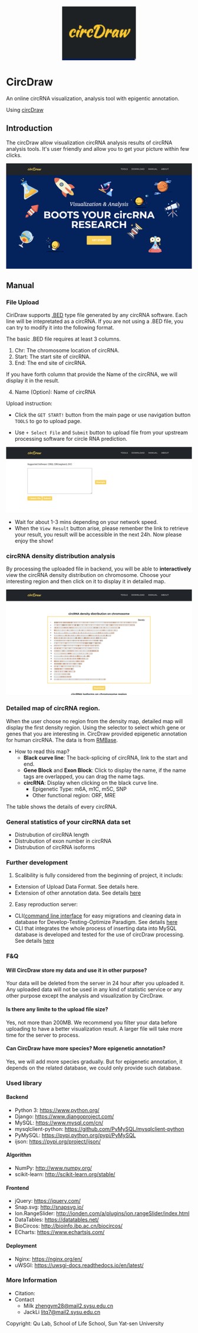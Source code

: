 <p align="center"><img src="cirDraw/media/logo.png" alt="200" width="200"></p>

# CircDraw

An online circRNA visualization, analysis tool with epigentic annotation.

Using [circDraw](http://www.circdraw.com)

## Introduction

The circDraw allow visualization circRNA analysis results of circRNA analysis tools. It's user friendly and allow you to get your picture within few clicks. 

<p align="center"><img src="home.png" alt="300" width="cover"></p>

##  

## Manual

### File Upload

CiriDraw supports [.BED](https://www.ensembl.org/info/website/upload/bed.html) type file generated by any circRNA software. Each line will be intepretated as a circRNA. If you are not using a .BED file, you can try to modify it into the following format.

The basic .BED file requires at least 3 columns.

1. Chr: The chromosome location of circRNA.
2. Start: The start site of circRNA.
3. End: The end site of circRNA.

If you have forth column that provide the Name of the circRNA, we will display it in the result.

4. Name (Option): Name of circRNA



Upload instruction:
- Click the `GET START!` button from the main page or use navigation button `TOOLS` to go to upload page.


- Use `+ Select File` and `Submit` button to upload file from your upstream processing software for circle RNA prediction.

<p align="center"><img src="upload.png" alt="300" width="uploadr"></p>

- Wait for about 1-3 mins depending on your network speed.
- When the `View Result` button arise, please remenber the link to retrieve your result, you result will be accessible in the next 24h. Now please enjoy the show!


### circRNA density distribution analysis
By processing the uploaded file in backend, you will be able to __interactively__ view the circRNA density distribution on chromosome. Choose your interesting region and then click on it to display it in detailed map.

<p align="center"><img src="density.png" alt="300" width="cover"></p>


[//]: # "### How to read Results?"

### Detailed map of circRNA region.

When the user choose no region from the density map, detailed map will display the first density region. Using the selector to select which gene or genes that you are interesting in. CircDraw provided epigenetic annotation for human circRNA. The data is from [RMBase](https://academic.oup.com/nar/article/46/D1/D327/4429298).

- How to read this map?
  - **Black curve line**: The back-splicing of circRNA, link to the start and end.
  - **Gene Block** and **Exon Block**: Click to display the name, if the name tags are overlapped, you can drag the name tags.
  - **circRNA**: Display when clicking on the black curve line.
    - Epigenetic Type: m6A, m1C, m5C, SNP
    - Other functional region: ORF, MRE

The table shows the details of every circRNA.



### General statistics of your circRNA data set

- Distrubution of circRNA length
- Distrubution of exon number in circRNA
- Distrubution of circRNA isoforms


### Further development
1. Scalibility is fully considered from the beginning of project, it includs:
- Extension of Upload Data Format. See details here.
- Extension of other annotation data. See details [here](https://github.com/Mr-Milk/circDraw/tree/front/related_genome_info) 

2. Easy reproduction server:
- CLI([command line interface](https://en.wikipedia.org/wiki/Command-line_interface) for easy migrations and cleaning data in database for Develop-Testing-Optimize Paradigm. See details [here](https://github.com/Mr-Milk/circDraw/tree/front/process_watchdog)  
- CLI that integrates the whole process of inserting data into MySQL database is developed and tested for the use of circDraw processing. See details [here](https://github.com/Mr-Milk/circDraw/blob/front/related_genome_info/oneline.py)



### F&Q

#### Will CircDraw store my data and use it in other purpose?

Your data will be deleted from the server in 24 hour after you uploaded it. Any uploaded data will not be used in any kind of statistic service or any other purpose except the analysis and visualization by CircDraw.

#### Is there any limite to the upload file size?

Yes, not more than 200MB. We recommend you filter your data before uploading to have a better visualization result. A larger file will take more time for the server to process.

#### Can CircDraw have more species? More epigenetic annotation?

Yes, we will add more species gradually. But for epigenetic annotation, it depends on the related database, we could only provide such database.



### Used library

#### Backend
- Python 3: https://www.python.org/
- Django: https://www.djangoproject.com/
- MySQL: https://www.mysql.com/cn/
- mysqlclient-python: https://github.com/PyMySQL/mysqlclient-python
- PyMySQL: https://pypi.python.org/pypi/PyMySQL
- ijson: https://pypi.org/project/ijson/

#### Algorithm
- NumPy: http://www.numpy.org/
- scikit-learn: http://scikit-learn.org/stable/

#### Frontend
- jQuery: https://jquery.com/
- Snap.svg: http://snapsvg.io/
- Ion.RangeSlider: http://ionden.com/a/plugins/ion.rangeSlider/index.html
- DataTables: https://datatables.net/
- BioCircos: http://bioinfo.ibp.ac.cn/biocircos/
- ECharts: https://www.echartsjs.com/

#### Deployment 
- Nginx: https://nginx.org/en/
- uWSGI: https://uwsgi-docs.readthedocs.io/en/latest/

[//]: # "## About"


### More Information

- Citation: 
- Contact
  - Milk zhengym28@mail2.sysu.edu.cn
  - JackLi litq7@mail2.sysu.edu.cn


Copyright: Qu Lab, School of Life School, Sun Yat-sen University
